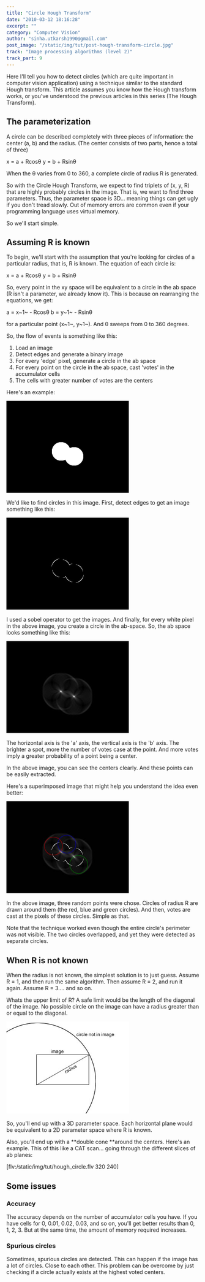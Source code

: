 ```yaml
---
title: "Circle Hough Transform"
date: "2010-03-12 18:16:28"
excerpt: ""
category: "Computer Vision"
author: "sinha.utkarsh1990@gmail.com"
post_image: "/static/img/tut/post-hough-transform-circle.jpg"
track: "Image processing algorithms (level 2)"
track_part: 9
---
```

Here I'll tell you how to detect circles (which are quite important in computer vision application) using a technique similar to the standard Hough transform. This article assumes you know how the Hough transform works, or you've understood the previous articles in this series (The Hough Transform). 

## The parameterization

A circle can be described completely with three pieces of information: the center (a, b) and the radius. (The center consists of two parts, hence a total of three)

x = a + Rcosθ
y = b + Rsinθ

When the θ varies from 0 to 360, a complete circle of radius R is generated.

So with the Circle Hough Transform, we expect to find triplets of (x, y, R) that are highly probably circles in the image. That is, we want to find three parameters. Thus, the parameter space is 3D... meaning things can get ugly if you don't tread slowly. Out of memory errors are common even if your programming language uses virtual memory.

So we'll start simple.

## Assuming R is known

To begin, we'll start with the assumption that you're looking for circles of a particular radius, that is, R is known. The equation of each circle is:

x = a + Rcosθ
y = b + Rsinθ

So, every point in the xy space will be equivalent to a circle in the ab space (R isn't a parameter, we already know it). This is because on rearranging the equations, we get:

a = x~1~ - Rcosθ
b = y~1~ - Rsinθ

for a particular point (x~1~, y~1~). And θ sweeps from 0 to 360 degrees.

So, the flow of events is something like this: 

  1. Load an image
  2. Detect edges and generate a binary image
  3. For every 'edge' pixel, generate a circle in the ab space
  4. For every point on the circle in the ab space, cast 'votes' in the accumulator cells
  5. The cells with greater number of votes are the centers

Here's an example:

![](/static/img/tut/circles.gif)

We'd like to find circles in this image. First, detect edges to get an image something like this:

![](/static/img/tut/circle_edges.jpg)

I used a sobel operator to get the images. And finally, for every white pixel in the above image, you create a circle in the ab-space. So, the ab space looks something like this:

![](/static/img/tut/hough_circle.jpg)

The horizontal axis is the 'a' axis, the vertical axis is the 'b' axis. The brighter a spot, more the number of votes case at the point. And more votes imply a greater probability of a point being a center.

In the above image, you can see the centers clearly. And these points can be easily extracted. 

Here's a superimposed image that might help you understand the idea even better:

![](/static/img/tut/circlehough_explanation.jpg)

In the above image, three random points were chose. Circles of radius R are drawn around them (the red, blue and green circles). And then, votes are cast at the pixels of these circles. Simple as that.

Note that the technique worked even though the entire circle's perimeter was not visible. The two circles overlapped, and yet they were detected as separate circles. 

## When R is not known

When the radius is not known, the simplest solution is to just guess. Assume R = 1, and then run the same algorithm. Then assume R = 2, and run it again. Assume R = 3.... and so on.

Whats the upper limit of R? A safe limit would be the length of the diagonal of the image. No possible circle on the image can have a radius greater than or equal to the diagonal. 

![](/static/img/tut/cht_offlimit_circle.jpg)

So, you'll end up with a 3D parameter space. Each horizontal plane would be equivalent to a 2D parameter space where R is known. 

Also, you'll end up with a **double cone **around the centers. Here's an example. This of this like a CAT scan... going through the different slices of ab planes:

[flv:/static/img/tut/hough_circle.flv 320 240] 

## Some issues

### Accuracy

The accuracy depends on the number of accumulator cells you have. If you have cells for 0, 0.01, 0.02, 0.03, and so on, you'll get better results than 0, 1, 2, 3. But at the same time, the amount of memory required increases. 

### Spurious circles

Sometimes, spurious circles are detected. This can happen if the image has a lot of circles. Close to each other. This problem can be overcome by just checking if a circle actually exists at the highest voted centers.
